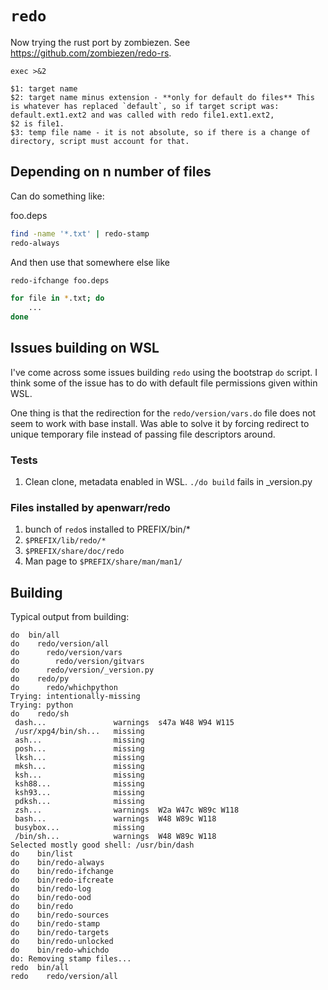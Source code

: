 # `redo`

Now trying the rust port by zombiezen. See <https://github.com/zombiezen/redo-rs>.

```
exec >&2
```

```
$1: target name
$2: target name minus extension - **only for default do files** This is whatever has replaced `default`, so if target script was:
default.ext1.ext2 and was called with redo file1.ext1.ext2,
$2 is file1.
$3: temp file name - it is not absolute, so if there is a change of directory, script must account for that.
```

## Depending on n number of files

Can do something like:

foo.deps
```sh
find -name '*.txt' | redo-stamp
redo-always
```

And then use that somewhere else like

```sh
redo-ifchange foo.deps

for file in *.txt; do
    ...
done
```

## Issues building on WSL

I've come across some issues building `redo` using the bootstrap `do` script.
I think some of the issue has to do with default file permissions given within WSL.

One thing is that the redirection for the `redo/version/vars.do` file does not seem to work with base install.
Was able to solve it by forcing redirect to unique temporary file instead of passing file descriptors around.

### Tests

1. Clean clone, metadata enabled in WSL. `./do build` fails in \_version.py

### Files installed by apenwarr/redo

1. bunch of `redo`s installed to PREFIX/bin/\*
2. `$PREFIX/lib/redo/*`
3. `$PREFIX/share/doc/redo`
4. Man page to `$PREFIX/share/man/man1/`

## Building

Typical output from building:

```
do  bin/all
do    redo/version/all
do      redo/version/vars
do        redo/version/gitvars
do      redo/version/_version.py
do    redo/py
do      redo/whichpython
Trying: intentionally-missing
Trying: python
do    redo/sh
 dash...               warnings  s47a W48 W94 W115
 /usr/xpg4/bin/sh...   missing
 ash...                missing
 posh...               missing
 lksh...               missing
 mksh...               missing
 ksh...                missing
 ksh88...              missing
 ksh93...              missing
 pdksh...              missing
 zsh...                warnings  W2a W47c W89c W118
 bash...               warnings  W48 W89c W118
 busybox...            missing
 /bin/sh...            warnings  W48 W89c W118
Selected mostly good shell: /usr/bin/dash
do    bin/list
do    bin/redo-always
do    bin/redo-ifchange
do    bin/redo-ifcreate
do    bin/redo-log
do    bin/redo-ood
do    bin/redo
do    bin/redo-sources
do    bin/redo-stamp
do    bin/redo-targets
do    bin/redo-unlocked
do    bin/redo-whichdo
do: Removing stamp files...
redo  bin/all
redo    redo/version/all
```
